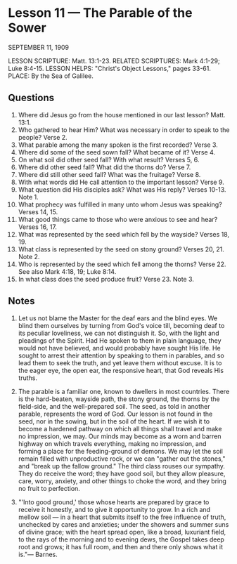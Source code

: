 # Lesson 11 — The Parable of the Sower

SEPTEMBER 11, 1909

LESSON SCRIPTURE: Matt. 13:1-23.
RELATED SCRIPTURES: Mark 4:1-29; Luke 8:4-15.
LESSON HELPS: "Christ's Object Lessons," pages 33-61.
PLACE: By the Sea of Galilee.

## Questions

1. Where did Jesus go from the house mentioned in our last lesson? Matt. 13:1.
2. Who gathered to hear Him? What was necessary in order to speak to the people? Verse 2.
3. What parable among the many spoken is the first recorded? Verse 3.
4. Where did some of the seed sown fall? What became of it? Verse 4.
5. On what soil did other seed fall? With what result? Verses 5, 6.
6. Where did other seed fall? What did the thorns do? Verse 7.
7. Where did still other seed fall? What was the fruitage? Verse 8.
8. With what words did He call attention to the important lesson? Verse 9.
9. What question did His disciples ask? What was His reply? Verses 10-13. Note 1.
10. What prophecy was fulfilled in many unto whom Jesus was speaking? Verses 14, 15.
11. What good things came to those who were anxious to see and hear? Verses 16, 17.
12. What was represented by the seed which fell by the wayside? Verses 18, 19.
13. What class is represented by the seed on stony ground? Verses 20, 21. Note 2.
14. Who is represented by the seed which fell among the thorns? Verse 22. See also Mark 4:18, 19; Luke 8:14.
15. In what class does the seed produce fruit? Verse 23. Note 3.

## Notes

1. Let us not blame the Master for the deaf ears and the blind eyes. We blind them ourselves by turning from God's voice till, becoming deaf to its peculiar loveliness, we can not distinguish it. So, with the light and pleadings of the Spirit. Had He spoken to them in plain language, they would not have believed, and would probably have sought His life. He sought to arrest their attention by speaking to them in parables, and so lead them to seek the truth, and yet leave them without excuse. It is to the eager eye, the open ear, the responsive heart, that God reveals His truths.

2. The parable is a familiar one, known to dwellers in most countries. There is the hard-beaten, wayside path, the stony ground, the thorns by the field-side, and the well-prepared soil. The seed, as told in another parable, represents the word of God. Our lesson is not found in the seed, nor in the sowing, but in the soil of the heart. If we wish it to become a hardened pathway on which all things shall travel and make no impression, we may. Our minds may become as a worn and barren highway on which travels everything, making no impression, and forming a place for the feeding-ground of demons. We may let the soil remain filled with unproductive rock, or we can "gather out the stones," and "break up the fallow ground." The third class rouses our sympathy. They do receive the word; they have good soil, but they allow pleasure, care, worry, anxiety, and other things to choke the word, and they bring no fruit to perfection.

3. "'Into good ground,' those whose hearts are prepared by grace to receive it honestly, and to give it opportunity to grow. In a rich and mellow soil — in a heart that submits itself to the free influence of truth, unchecked by cares and anxieties; under the showers and summer suns of divine grace; with the heart spread open, like a broad, luxuriant field, to the rays of the morning and to evening dews, the Gospel takes deep root and grows; it has full room, and then and there only shows what it is."— Barnes.